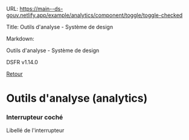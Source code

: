 URL:
https://main--ds-gouv.netlify.app/example/analytics/component/toggle/toggle-checked

Title:
Outils d'analyse - Système de design

Markdown:


Outils d'analyse - Système de design


DSFR v1.14.0


[Retour](../)


# Outils d'analyse (analytics)


### Interrupteur coché


Libellé de l'interrupteur
